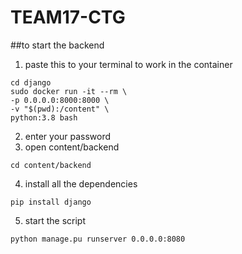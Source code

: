 # TEAM17-CTG

##to start the backend
1. paste this to your terminal to work in the container
```
cd django
sudo docker run -it --rm \
-p 0.0.0.0:8000:8000 \
-v "$(pwd):/content" \
python:3.8 bash
```
2. enter your password
3. open content/backend
```
cd content/backend
```
4. install all the dependencies
```
pip install django
```
5. start the script
```
python manage.pu runserver 0.0.0.0:8080
```

